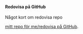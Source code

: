 #### Redovisa på GitHub

Något kort om redovisa repo

[mitt repo för me/redovisa på GitHub](https://github.com/Edugolr/ramverk1).
